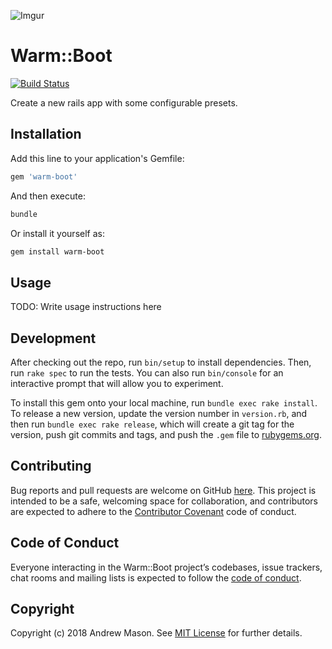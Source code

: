![Imgur](https://i.imgur.com/gSdrZu2.png)

# Warm::Boot

[![Build Status](https://travis-ci.org/andrewmcodes/warm-boot.svg?branch=master)](https://travis-ci.org/andrewmcodes/warm-boot)

Create a new rails app with some configurable presets.

## Installation

Add this line to your application's Gemfile:

```ruby
gem 'warm-boot'
```

And then execute:

```sh
bundle
```

Or install it yourself as:

```sh
gem install warm-boot
```

## Usage

TODO: Write usage instructions here

## Development

After checking out the repo, run `bin/setup` to install dependencies. Then, run `rake spec` to run the tests. You can also run `bin/console` for an interactive prompt that will allow you to experiment.

To install this gem onto your local machine, run `bundle exec rake install`. To release a new version, update the version number in `version.rb`, and then run `bundle exec rake release`, which will create a git tag for the version, push git commits and tags, and push the `.gem` file to [rubygems.org](https://rubygems.org).

## Contributing

Bug reports and pull requests are welcome on GitHub [here](https://github.com/andrewmcodes/warm-boot). This project is intended to be a safe, welcoming space for collaboration, and contributors are expected to adhere to the [Contributor Covenant](http://contributor-covenant.org) code of conduct.

## Code of Conduct

Everyone interacting in the Warm::Boot project’s codebases, issue trackers, chat rooms and mailing lists is expected to follow the [code of conduct](https://github.com/[USERNAME]/warm-boot/blob/master/CODE_OF_CONDUCT.md).

## Copyright

Copyright (c) 2018 Andrew Mason. See [MIT License](LICENSE.txt) for further details.
